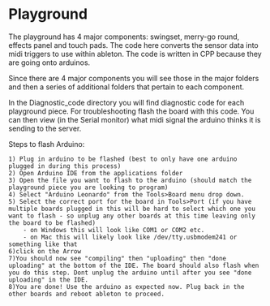 # Playground
The playground has 4 major components: swingset, merry-go round, effects panel and touch pads. 
The code here converts the sensor data into midi triggers to use within ableton. The code is written in CPP because they are going onto arduinos. 

Since there are 4 major components you will see those in the major folders and then a series of additional folders that pertain to each component. 

In the Diagnostic_code directory you will find diagnostic code for each playground piece. For troubleshooting flash the board with this code. You can then view (in the Serial monitor) what midi signal the arduino thinks it is sending to the server. 

Steps to flash Arduino:
	
	1) Plug in arduino to be flashed (best to only have one arduino plugged in during this process)
	2) Open Arduino IDE from the applications folder
	3) Open the file you want to flash to the arduino (should match the playground piece you are looking to program)
	4) Select "Arduino Leonardo" from the Tools>Board menu drop down.
	5) Select the correct port for the board in Tools>Port (if you have multiple boards plugged in this will be hard to select which one you want to flash - so unplug any other boards at this time leaving only the board to be flashed)
		- on Windows this will look like COM1 or COM2 etc. 
		- on Mac this will likely look like /dev/tty.usbmodem241 or something like that
	6)click on the Arrow
	7)You should now see "compiling" then "uploading" then "done uploading" at the bottom of the IDE. The board should also flash when you do this step. Dont unplug the arduino until after you see "done uploading" in the IDE. 
	8)You are done! Use the arduino as expected now. Plug back in the other boards and reboot ableton to proceed. 
















